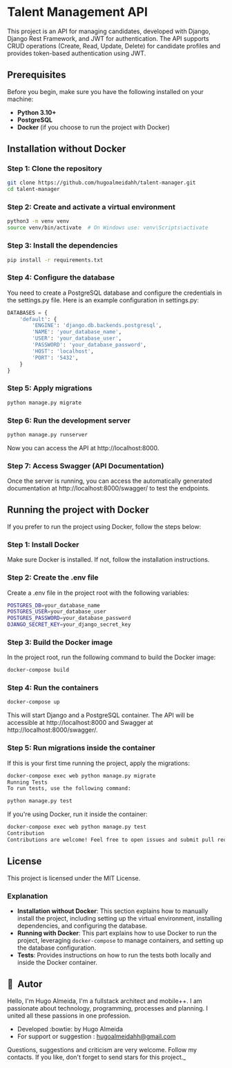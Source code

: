 # Talent Management API

This project is an API for managing candidates, developed with Django, Django Rest Framework, and JWT for authentication. The API supports CRUD operations (Create, Read, Update, Delete) for candidate profiles and provides token-based authentication using JWT.

## Prerequisites

Before you begin, make sure you have the following installed on your machine:

- **Python 3.10+**
- **PostgreSQL**
- **Docker** (if you choose to run the project with Docker)

## Installation without Docker

### Step 1: Clone the repository

```bash
git clone https://github.com/hugoalmeidahh/talent-manager.git
cd talent-manager
```

### Step 2: Create and activate a virtual environment
```bash
python3 -m venv venv
source venv/bin/activate  # On Windows use: venv\Scripts\activate
```

### Step 3: Install the dependencies
```bash
pip install -r requirements.txt
```

### Step 4: Configure the database
You need to create a PostgreSQL database and configure the credentials in the settings.py file. Here is an example configuration in settings.py:

```python
DATABASES = {
    'default': {
        'ENGINE': 'django.db.backends.postgresql',
        'NAME': 'your_database_name',
        'USER': 'your_database_user',
        'PASSWORD': 'your_database_password',
        'HOST': 'localhost',
        'PORT': '5432',
    }
}
```

### Step 5: Apply migrations
```bash
python manage.py migrate
```

### Step 6: Run the development server
```bash
python manage.py runserver
```
Now you can access the API at http://localhost:8000.

### Step 7: Access Swagger (API Documentation)
Once the server is running, you can access the automatically generated documentation at http://localhost:8000/swagger/ to test the endpoints.

## Running the project with Docker
If you prefer to run the project using Docker, follow the steps below:

### Step 1: Install Docker
Make sure Docker is installed. If not, follow the installation instructions.

### Step 2: Create the .env file
Create a .env file in the project root with the following variables:

```bash
POSTGRES_DB=your_database_name
POSTGRES_USER=your_database_user
POSTGRES_PASSWORD=your_database_password
DJANGO_SECRET_KEY=your_django_secret_key
```

### Step 3: Build the Docker image
In the project root, run the following command to build the Docker image:

```bash
docker-compose build
```

### Step 4: Run the containers
```bash
docker-compose up
```
This will start Django and a PostgreSQL container. The API will be accessible at http://localhost:8000 and Swagger at http://localhost:8000/swagger/.

### Step 5: Run migrations inside the container
If this is your first time running the project, apply the migrations:

```bash
docker-compose exec web python manage.py migrate
Running Tests
To run tests, use the following command:
```
```bash
python manage.py test
```
If you're using Docker, run it inside the container:

```bash
docker-compose exec web python manage.py test
Contribution
Contributions are welcome! Feel free to open issues and submit pull requests.
```

## License
This project is licensed under the MIT License.

### Explanation

- **Installation without Docker**: This section explains how to manually install the project, including setting up the virtual environment, installing dependencies, and configuring the database.
- **Running with Docker**: This part explains how to use Docker to run the project, leveraging `docker-compose` to manage containers, and setting up the database configuration.
- **Tests**: Provides instructions on how to run the tests both locally and inside the Docker container.

## 🦸&nbsp; Autor
Hello, I'm Hugo Almeida, I'm a fullstack architect and mobile++. 
I am passionate about technology, programming, processes and planning. 
I united all these passions in one profession. 

- Developed :bowtie: by Hugo Almeida
- For support or suggestion : hugoalmeidahh@gmail.com

Questions, suggestions and criticism are very welcome. Follow my contacts.
If you like, don't forget to send stars for this project._
